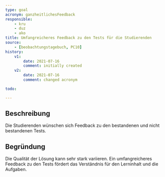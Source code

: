 ```yaml
---
type: goal
acronym: ganzheitlichesFeedback
responsible:
    - kru
    - duz
    - ako
title: Umfangreicheres Feedback zu den Tests für die Studierenden 
source:
    - [beobachtungstagebuch, PC10]
history:
    v1:
        date: 2021-07-16
        comment: initially created
    v2:
        date: 2021-07-16
        comment: changed acronym

todo:

---
```


## Beschreibung

Die Studierenden wünschen sich Feedback zu den bestandenen und nicht bestandenen Tests.

## Begründung

Die Qualität der Lösung kann sehr stark variieren. Ein umfangreicheres Feedback zu den Tests fördert das Verständnis für den Lerninhalt und die Aufgaben.